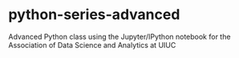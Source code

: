 # python-series-advanced
Advanced Python class using the Jupyter/IPython notebook for the Association of Data Science and Analytics at UIUC
